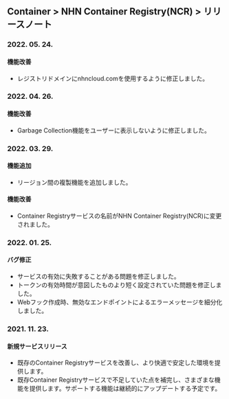 ## Container > NHN Container Registry(NCR)  > リリースノート

### 2022. 05. 24.

#### 機能改善

* レジストリドメインにnhncloud.comを使用するように修正しました。

### 2022. 04. 26.

#### 機能改善

* Garbage Collection機能をユーザーに表示しないように修正しました。

### 2022. 03. 29.

#### 機能追加

* リージョン間の複製機能を追加しました。

#### 機能改善

* Container Registryサービスの名前がNHN Container Registry(NCR)に変更されました。

### 2022. 01. 25.
#### バグ修正
* サービスの有効に失敗することがある問題を修正しました。
* トークンの有効時間が意図したものより短く設定されていた問題を修正しました。
* Webフック作成時、無効なエンドポイントによるエラーメッセージを細分化しました。

### 2021. 11. 23.
#### 新規サービスリリース
* 既存のContainer Registryサービスを改善し、より快適で安定した環境を提供します。
* 既存Container Registryサービスで不足していた点を補完し、さまざまな機能を提供します。サポートする機能は継続的にアップデートする予定です。
